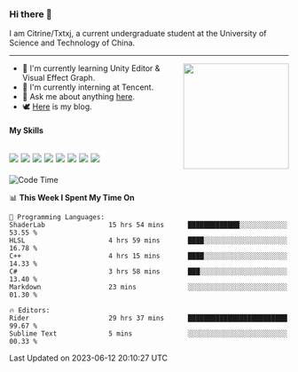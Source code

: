 ### Hi there 👋

I am Citrine/Txtxj, a current undergraduate student at the University of Science and Technology of China.

---

<img align="right" height="190" src="http://github-profile-summary-cards.vercel.app/api/cards/stats?username=txtxj&theme=vue">

- 🌱 I'm currently learning Unity Editor & Visual Effect Graph.
- 🐶 I'm currently interning at Tencent.
- 💬 Ask me about anything [here](https://github.com/txtxj/txtxj/issues).
- 🕊️ [Here](https://txtxj.top) is my blog.

#### My Skills

![](https://img.shields.io/badge/C%23-239120?logo=csharp&logoColor=fff)
![](https://img.shields.io/badge/Unity-000000?logo=unity&logoColor=fff)
![](https://img.shields.io/badge/Python-3e74a2?logo=python&logoColor=fff)
![](https://img.shields.io/badge/C++-65318e?logo=cplusplus&logoColor=fff)
![](https://img.shields.io/badge/C-5654a2?logo=c&logoColor=fff)
![](https://img.shields.io/badge/Blender-f5792a?logo=blender&logoColor=fff)
![](https://img.shields.io/badge/MS%20SQL-cc2927?logo=microsoftsqlserver&logoColor=fff)
![](https://img.shields.io/badge/My%20SQL-4479a1?logo=mysql&logoColor=fff)
---

<!--START_SECTION:waka-->
![Code Time](http://img.shields.io/badge/Code%20Time-1%2C010%20hrs%2023%20mins-blue)

📊 **This Week I Spent My Time On** 

```text
💬 Programming Languages: 
ShaderLab                15 hrs 54 mins      █████████████░░░░░░░░░░░░   53.55 % 
HLSL                     4 hrs 59 mins       ████░░░░░░░░░░░░░░░░░░░░░   16.78 % 
C++                      4 hrs 15 mins       ████░░░░░░░░░░░░░░░░░░░░░   14.33 % 
C#                       3 hrs 58 mins       ███░░░░░░░░░░░░░░░░░░░░░░   13.40 % 
Markdown                 23 mins             ░░░░░░░░░░░░░░░░░░░░░░░░░   01.30 % 

🔥 Editors: 
Rider                    29 hrs 37 mins      █████████████████████████   99.67 % 
Sublime Text             5 mins              ░░░░░░░░░░░░░░░░░░░░░░░░░   00.33 % 
```


 Last Updated on 2023-06-12 20:10:27 UTC
<!--END_SECTION:waka-->
